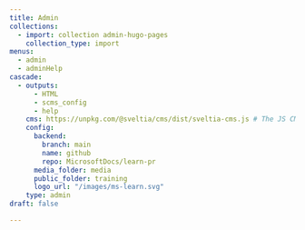 ```yaml
---
title: Admin
collections:
  - import: collection admin-hugo-pages
    collection_type: import
menus:
  - admin
  - adminHelp
cascade:
  - outputs:
      - HTML
      - scms_config
      - help
    cms: https://unpkg.com/@sveltia/cms/dist/sveltia-cms.js # The JS CMS that reads Netlify CMS-descendant config.yml files. 
    config:
      backend:
        branch: main
        name: github
        repo: MicrosoftDocs/learn-pr
      media_folder: media
      public_folder: training
      logo_url: "/images/ms-learn.svg"
    type: admin
draft: false

---
```

 
